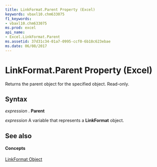 ```yaml
---
title: LinkFormat.Parent Property (Excel)
keywords: vbaxl10.chm633075
f1_keywords:
- vbaxl10.chm633075
ms.prod: excel
api_name:
- Excel.LinkFormat.Parent
ms.assetid: 37d31c34-01a7-0995-ccf0-6b18c623ebae
ms.date: 06/08/2017
---
```



# LinkFormat.Parent Property (Excel)

Returns the parent object for the specified object. Read-only.


## Syntax

 _expression_ . **Parent**

 _expression_ A variable that represents a **LinkFormat** object.


## See also


#### Concepts


[LinkFormat Object](Excel.LinkFormat.md)

